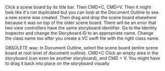 Click a scene board by its title bar. Then CMD+C, CMD+V. Then it might look like it's not duplicated but you can look at the Document Outline to see a new scene was created. Then drag and drop the scene board elsewhere because it was on top of the older scene board. There will be an error that two view controllers have the same storyboard identifier. Go to the Identity Inspector and change the Storyboard ID to an appropriate name. Change the class name too after you create a VC swift file with the right class name.

OBSOLETE way: In Document Outline, select the scene board (entire scene board at root level of document outline). CMD+C
Click an empty area in the storyboard (can even be another storyboard), and CMD + V. You might have to drag it back into place on the storyboard visually